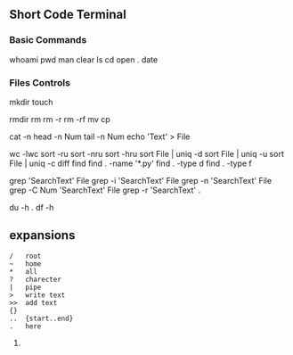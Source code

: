 ## Short Code Terminal
### Basic Commands
whoami
pwd
man
clear
ls
cd 
open .
date

### Files Controls
mkdir
touch

rmdir
rm
rm -r
rm -rf
mv
cp

cat -n
head -n Num
tail -n Num
echo 'Text' > File


wc -lwc
sort -ru
sort -nru
sort -hru
sort File | uniq -d
sort File | uniq -u
sort File | uniq -c
diff
find
find . -name '*.py'
find . -type d
find . -type f

grep 		'SearchText' File
grep -i 	'SearchText' File
grep -n 	'SearchText' File
grep -C Num 	'SearchText' File
grep -r 	'SearchText' .

du -h .
df -h

## expansions
```
/	root
~	home
*	all
?	charecter
|	pipe
>	write text
>> 	add text
{}
..	{start..end}
.	here
```





















1.
```
```
